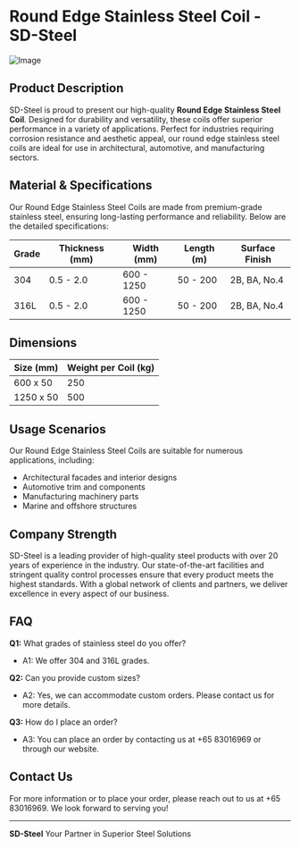 # Round Edge Stainless Steel Coil - SD-Steel

![Image](https://github.com/user-attachments/assets/2567258e-e124-4816-932d-1809bd27ef0b)

## Product Description

SD-Steel is proud to present our high-quality **Round Edge Stainless Steel Coil**. Designed for durability and versatility, these coils offer superior performance in a variety of applications. Perfect for industries requiring corrosion resistance and aesthetic appeal, our round edge stainless steel coils are ideal for use in architectural, automotive, and manufacturing sectors.

## Material & Specifications

Our Round Edge Stainless Steel Coils are made from premium-grade stainless steel, ensuring long-lasting performance and reliability. Below are the detailed specifications:

| Grade | Thickness (mm) | Width (mm) | Length (m) | Surface Finish |
|-------|----------------|------------|------------|----------------|
| 304   | 0.5 - 2.0      | 600 - 1250 | 50 - 200   | 2B, BA, No.4   |
| 316L  | 0.5 - 2.0      | 600 - 1250 | 50 - 200   | 2B, BA, No.4   |

## Dimensions

| Size (mm) | Weight per Coil (kg) |
|-----------|----------------------|
| 600 x 50  | 250                  |
| 1250 x 50 | 500                  |

## Usage Scenarios

Our Round Edge Stainless Steel Coils are suitable for numerous applications, including:
- Architectural facades and interior designs
- Automotive trim and components
- Manufacturing machinery parts
- Marine and offshore structures

## Company Strength

SD-Steel is a leading provider of high-quality steel products with over 20 years of experience in the industry. Our state-of-the-art facilities and stringent quality control processes ensure that every product meets the highest standards. With a global network of clients and partners, we deliver excellence in every aspect of our business.

## FAQ

**Q1:** What grades of stainless steel do you offer?
- A1: We offer 304 and 316L grades.

**Q2:** Can you provide custom sizes?
- A2: Yes, we can accommodate custom orders. Please contact us for more details.

**Q3:** How do I place an order?
- A3: You can place an order by contacting us at +65 83016969 or through our website.

## Contact Us

For more information or to place your order, please reach out to us at +65 83016969. We look forward to serving you!

---

**SD-Steel**
Your Partner in Superior Steel Solutions